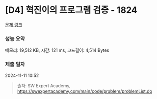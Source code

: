 # [D4] 혁진이의 프로그램 검증 - 1824 

[문제 링크](https://swexpertacademy.com/main/code/problem/problemDetail.do?contestProbId=AV4yLUiKDUoDFAUx) 

### 성능 요약

메모리: 19,512 KB, 시간: 121 ms, 코드길이: 4,514 Bytes

### 제출 일자

2024-11-11 10:52



> 출처: SW Expert Academy, https://swexpertacademy.com/main/code/problem/problemList.do